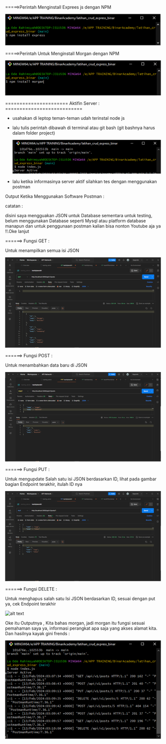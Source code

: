 =====>Perintah Menginstall Exprees js dengan NPM


![alt text](https://raw.githubusercontent.com/Rasyahodhe/latihan_crud_express_binar/main/aboutnpm/express.png)

=====>Perintah Untuk Menginstall Morgan dengan NPM


![alt text](https://raw.githubusercontent.com/Rasyahodhe/latihan_crud_express_binar/main/aboutnpm/morganins.png)

====================== Aktifin Server : ===========================
- usahakan di leptop teman-teman udah terinstal node js
- lalu tulis perintah dibawah di terminal atau git bash (git bashnya harus dalam folder project)
  
  ![alt text](https://raw.githubusercontent.com/Rasyahodhe/latihan_crud_express_binar/main/aboutnpm/node.png)
  
- lalu ketika informasinya server aktif silahkan tes dengan menggunakan postman


Output Ketika Menggunakan Software Postman :

catatan :

disini saya mengguakan JSON untuk Database sementara untuk testing, belum menggunakan Database seperti Mysql atau platform database manapun
dan untuk penggunaan postman kalian bisa nonton Youtube aja ya !!.Oke lanjut

======> Fungsi GET :

Untuk menampilkan semua isi JSON 


 ![alt text](https://raw.githubusercontent.com/Rasyahodhe/latihan_crud_express_binar/main/aboutnpm/get.png)

======> Fungsi POST :

 Untuk menambahkan data baru di JSON 

 
  ![alt text](https://raw.githubusercontent.com/Rasyahodhe/latihan_crud_express_binar/main/aboutnpm/post.png)

======> Fungsi PUT :

Untuk mengupdate Salah satu isi JSON berdasarkan ID, lihat pada gambar bagian Endpoint terakhir, itulah ID nya


 ![alt text](https://raw.githubusercontent.com/Rasyahodhe/latihan_crud_express_binar/main/aboutnpm/put.png)

======> Fungsi DELETE : 

Untuk menghapus salah satu Isi JSON berdasarkan ID, sesuai dengan put ya, cek Endpoint terakhir


 ![alt text](https://raw.githubusercontent.com/Rasyahodhe/latihan_crud_express_binar/main/aboutnpm/deleta.png)



Oke itu Outputnya , Kita bahas morgan, jadi morgan itu fungsi sesuai pemahaman saya ya, informasi perangkat apa saja yang akses alamat kita.
Dan hasilnya kayak gini frends :


 ![alt text](https://raw.githubusercontent.com/Rasyahodhe/latihan_crud_express_binar/main/aboutnpm/morgan.png)



